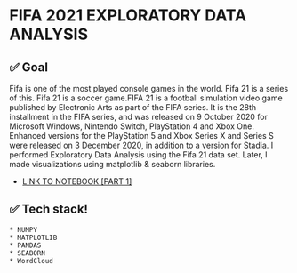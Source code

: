 
# FIFA 2021 EXPLORATORY DATA ANALYSIS

## ✅ Goal
Fifa is one of the most played console games in the world. Fifa 21 is a series of this. Fifa 21 is a soccer game.FIFA 21 is a football simulation video game published by Electronic Arts as part of the FIFA series. It is the 28th installment in the FIFA series, and was released on 9 October 2020 for Microsoft Windows, Nintendo Switch, PlayStation 4 and Xbox One. Enhanced versions for the PlayStation 5 and Xbox Series X and Series S were released on 3 December 2020, in addition to a version for Stadia. I performed Exploratory Data Analysis using the Fifa 21 data set. Later, I made visualizations using matplotlib & seaborn libraries.



*  [LINK TO NOTEBOOK [PART 1]](https://nbviewer.jupyter.org/github/Gift-Ojeabulu/FIFA2021ANALYSIS/blob/main/MainFIFA2021ANALYSIS-Copy1.ipynb)



## ✅ Tech stack!
	* NUMPY
	* MATPLOTLIB
	* PANDAS
	* SEABORN
	* WordCloud
	




